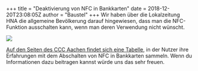 +++
title = "Deaktivierung von NFC in Bankkarten"
date = 2018-12-20T23:08:05Z
author = "Baustel"
+++
Wir haben über die Lokalzeitung HNA die allgemeine Bevölkerung darauf
hingewiesen, dass man die NFC-Funktion ausschalten kann, wenn man deren
Verwendung nicht wünscht.  
  
![](https://flipdot.org/blog/uploads/2018-12-11-hna.serendipityThumb.png)  
  
[Auf den Seiten des CCC Aachen findet sich eine
Tabelle](https://calc.ccc.ac/Girokarten_NFC_deaktivieren), in der Nutzer
ihre Erfahrungen mit dem Abschalten von NFC in Bankkarten sammeln. Wenn
du Informationen dazu beitragen kannst würde uns das sehr freuen.
